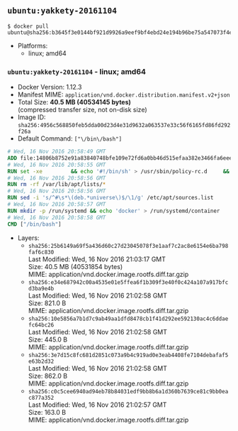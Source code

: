 ## `ubuntu:yakkety-20161104`

```console
$ docker pull ubuntu@sha256:b3645f3e0144bf921d9926a9eef9bf4ebd24e194b96be75a547073f4e2f35870
```

-	Platforms:
	-	linux; amd64

### `ubuntu:yakkety-20161104` - linux; amd64

-	Docker Version: 1.12.3
-	Manifest MIME: `application/vnd.docker.distribution.manifest.v2+json`
-	Total Size: **40.5 MB (40534145 bytes)**  
	(compressed transfer size, not on-disk size)
-	Image ID: `sha256:4956c568850feb5dda00d23d4e31d9632a063537e33c56f6165fd86fd292f26a`
-	Default Command: `["\/bin\/bash"]`

```dockerfile
# Wed, 16 Nov 2016 20:58:49 GMT
ADD file:14806b8752e91a83840748bfe109e72fd6a0bb46d515efaa382e3466fa6eeed7 in / 
# Wed, 16 Nov 2016 20:58:55 GMT
RUN set -xe 		&& echo '#!/bin/sh' > /usr/sbin/policy-rc.d 	&& echo 'exit 101' >> /usr/sbin/policy-rc.d 	&& chmod +x /usr/sbin/policy-rc.d 		&& dpkg-divert --local --rename --add /sbin/initctl 	&& cp -a /usr/sbin/policy-rc.d /sbin/initctl 	&& sed -i 's/^exit.*/exit 0/' /sbin/initctl 		&& echo 'force-unsafe-io' > /etc/dpkg/dpkg.cfg.d/docker-apt-speedup 		&& echo 'DPkg::Post-Invoke { "rm -f /var/cache/apt/archives/*.deb /var/cache/apt/archives/partial/*.deb /var/cache/apt/*.bin || true"; };' > /etc/apt/apt.conf.d/docker-clean 	&& echo 'APT::Update::Post-Invoke { "rm -f /var/cache/apt/archives/*.deb /var/cache/apt/archives/partial/*.deb /var/cache/apt/*.bin || true"; };' >> /etc/apt/apt.conf.d/docker-clean 	&& echo 'Dir::Cache::pkgcache ""; Dir::Cache::srcpkgcache "";' >> /etc/apt/apt.conf.d/docker-clean 		&& echo 'Acquire::Languages "none";' > /etc/apt/apt.conf.d/docker-no-languages 		&& echo 'Acquire::GzipIndexes "true"; Acquire::CompressionTypes::Order:: "gz";' > /etc/apt/apt.conf.d/docker-gzip-indexes 		&& echo 'Apt::AutoRemove::SuggestsImportant "false";' > /etc/apt/apt.conf.d/docker-autoremove-suggests
# Wed, 16 Nov 2016 20:58:56 GMT
RUN rm -rf /var/lib/apt/lists/*
# Wed, 16 Nov 2016 20:58:56 GMT
RUN sed -i 's/^#\s*\(deb.*universe\)$/\1/g' /etc/apt/sources.list
# Wed, 16 Nov 2016 20:58:57 GMT
RUN mkdir -p /run/systemd && echo 'docker' > /run/systemd/container
# Wed, 16 Nov 2016 20:58:58 GMT
CMD ["/bin/bash"]
```

-	Layers:
	-	`sha256:25b6149a69f5a436d60c27d23045078f3e1aaf7c2ac8e6154e6ba798faf6c830`  
		Last Modified: Wed, 16 Nov 2016 21:03:17 GMT  
		Size: 40.5 MB (40531854 bytes)  
		MIME: application/vnd.docker.image.rootfs.diff.tar.gzip
	-	`sha256:e34e687942c00a4535e01e5ffea6f1b309f3e40f0c424a107a917bfcd3ba9e4b`  
		Last Modified: Wed, 16 Nov 2016 21:02:58 GMT  
		Size: 821.0 B  
		MIME: application/vnd.docker.image.rootfs.diff.tar.gzip
	-	`sha256:10e5856a7b1d7c9ab49aa1dfd8478cb1f41d292ee592130ac4c6ddaefc64bc26`  
		Last Modified: Wed, 16 Nov 2016 21:02:58 GMT  
		Size: 445.0 B  
		MIME: application/vnd.docker.image.rootfs.diff.tar.gzip
	-	`sha256:3e7d15c8fc681d2851c073a9b4c919ad0e3eab4408fe7104debafaf5e63b2d32`  
		Last Modified: Wed, 16 Nov 2016 21:02:58 GMT  
		Size: 862.0 B  
		MIME: application/vnd.docker.image.rootfs.diff.tar.gzip
	-	`sha256:c0c5cee6940ad94eb78b84031edf9bb8b6a1d360b7639ce81c9bb0eac877a352`  
		Last Modified: Wed, 16 Nov 2016 21:02:57 GMT  
		Size: 163.0 B  
		MIME: application/vnd.docker.image.rootfs.diff.tar.gzip
